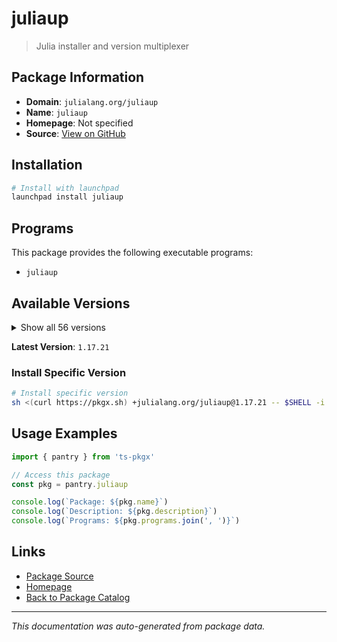 # juliaup

> Julia installer and version multiplexer

## Package Information

- **Domain**: `julialang.org/juliaup`
- **Name**: `juliaup`
- **Homepage**: Not specified
- **Source**: [View on GitHub](https://github.com/pkgxdev/pantry/tree/main/projects/julialang.org/juliaup/package.yml)

## Installation

```bash
# Install with launchpad
launchpad install juliaup
```

## Programs

This package provides the following executable programs:

- `juliaup`

## Available Versions

<details>
<summary>Show all 56 versions</summary>

- `1.17.21`, `1.17.20`, `1.17.19`, `1.17.18`, `1.17.17`
- `1.17.16`, `1.17.15`, `1.17.14`, `1.17.13`, `1.17.12`
- `1.17.11`, `1.17.10`, `1.17.9`, `1.17.8`, `1.17.7`
- `1.17.6`, `1.17.5`, `1.17.4`, `1.17.3`, `1.17.2`
- `1.17.1`, `1.17.0`, `1.16.12`, `1.16.11`, `1.16.10`
- `1.16.9`, `1.16.8`, `1.16.7`, `1.16.6`, `1.16.5`
- `1.16.4`, `1.16.3`, `1.16.2`, `1.16.1`, `1.16.0`
- `1.15.0`, `1.14.9`, `1.14.8`, `1.14.7`, `1.14.6`
- `1.14.5`, `1.14.4`, `1.14.3`, `1.14.2`, `1.14.1`
- `1.14.0`, `1.13.1`, `1.13.0`, `1.12.5`, `1.12.4`
- `1.12.3`, `1.12.2`, `1.12.1`, `1.12.0`, `1.11.23`
- `1.11.22`

</details>

**Latest Version**: `1.17.21`

### Install Specific Version

```bash
# Install specific version
sh <(curl https://pkgx.sh) +julialang.org/juliaup@1.17.21 -- $SHELL -i
```

## Usage Examples

```typescript
import { pantry } from 'ts-pkgx'

// Access this package
const pkg = pantry.juliaup

console.log(`Package: ${pkg.name}`)
console.log(`Description: ${pkg.description}`)
console.log(`Programs: ${pkg.programs.join(', ')}`)
```

## Links

- [Package Source](https://github.com/pkgxdev/pantry/tree/main/projects/julialang.org/juliaup/package.yml)
- [Homepage](#)
- [Back to Package Catalog](../package-catalog.md)

---

*This documentation was auto-generated from package data.*
